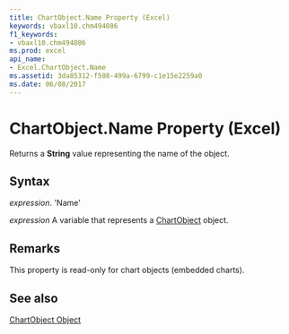 ```yaml
---
title: ChartObject.Name Property (Excel)
keywords: vbaxl10.chm494086
f1_keywords:
- vbaxl10.chm494086
ms.prod: excel
api_name:
- Excel.ChartObject.Name
ms.assetid: 3da85312-f508-499a-6799-c1e15e2259a0
ms.date: 06/08/2017
---
```



# ChartObject.Name Property (Excel)

Returns a  **String** value representing the name of the object.


## Syntax

 _expression_. 'Name'

 _expression_ A variable that represents a [ChartObject](./Excel.ChartObject.md) object.


## Remarks

This property is read-only for chart objects (embedded charts).


## See also


[ChartObject Object](Excel.ChartObject.md)

